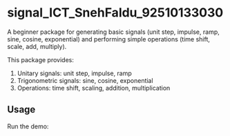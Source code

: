 # signal_ICT_SnehFaldu_92510133030

A beginner package for generating basic signals (unit step, impulse, ramp, sine, cosine, exponential)
and performing simple operations (time shift, scale, add, multiply).

This package provides:
1. Unitary signals: unit step, impulse, ramp
2. Trigonometric signals: sine, cosine, exponential
3. Operations: time shift, scaling, addition, multiplication


## Usage
Run the demo:
